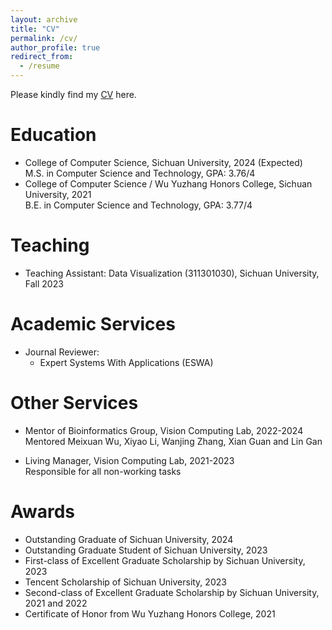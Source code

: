 ```yaml
---
layout: archive
title: "CV"
permalink: /cv/
author_profile: true
redirect_from:
  - /resume
---
```


<!-- {% include base_path %} -->

Please kindly find my [CV](https://echochou990919.github.io/files/YiZhou_CV.pdf) here.

# Education

- College of Computer Science, Sichuan University, 2024 (Expected)  
M.S. in Computer Science and Technology, GPA: 3.76/4  
- College of Computer Science / Wu Yuzhang Honors College, Sichuan University, 2021  
B.E. in Computer Science and Technology, GPA: 3.77/4  

# Teaching

- Teaching Assistant: Data Visualization (311301030), Sichuan University, Fall 2023

# Academic Services

- Journal Reviewer:
  - Expert Systems With Applications (ESWA)

# Other Services

- Mentor of Bioinformatics Group, Vision Computing Lab, 2022-2024  
Mentored Meixuan Wu, Xiyao Li, Wanjing Zhang, Xian Guan and Lin Gan  
<!-- Mentored Chengzhou Ouyang and  -->
<!-- Gogoing Projects: Prediction of various RNA-disease associations, Prediction of enhancer-promoter interactions, Prediction of RNA-protein interactions   -->
- Living Manager, Vision Computing Lab, 2021-2023  
Responsible for all non-working tasks  

# Awards

- Outstanding Graduate of Sichuan University, 2024
- Outstanding Graduate Student of Sichuan University, 2023
- First-class of Excellent Graduate Scholarship by Sichuan University, 2023
- Tencent Scholarship of Sichuan University, 2023
- Second-class of Excellent Graduate Scholarship by Sichuan University, 2021 and 2022
- Certificate of Honor from Wu Yuzhang Honors College, 2021